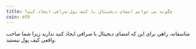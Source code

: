 ```yaml
---
title: چگونه می توانم امضای دیجیتال با کیف پول صرافی ایجاد کنم؟
coin: eth
---
```


متاسفانه، راهی برای این که امضای دیجیتال با صرافی ایجاد کنید ندارید زیرا شما صاحب واقعی کیف پول نیستید.
